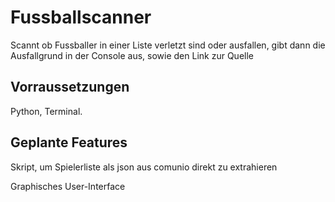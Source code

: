 # Fussballscanner
Scannt ob Fussballer in einer Liste verletzt sind oder ausfallen, gibt dann die Ausfallgrund in der Console aus, sowie den Link zur Quelle


## Vorraussetzungen
Python, Terminal.

## Geplante Features
Skript, um Spielerliste als json aus comunio direkt zu extrahieren

Graphisches User-Interface
